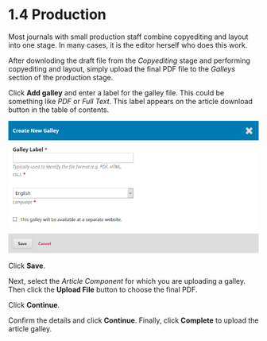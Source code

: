 # 1.4 Production

Most journals with small production staff combine copyediting and layout into one stage. In many cases, it is the editor herself who does this work.

After downloding the draft file from the *Copyediting* stage and performing copyediting and layout, simply upload the final PDF file to the *Galleys* section of the production stage.

Click **Add galley** and enter a label for the galley file. This could be something like *PDF* or *Full Text*. This label appears on the article download button in the table of contents.

![Galley label](./images/1-4-1.png)

Click **Save**.

Next, select the *Article Component* for which you are uploading a galley. Then click the **Upload File** button to choose the final PDF.



Click **Continue**.

Confirm the details and click **Continue**. Finally, click **Complete** to upload the article galley.